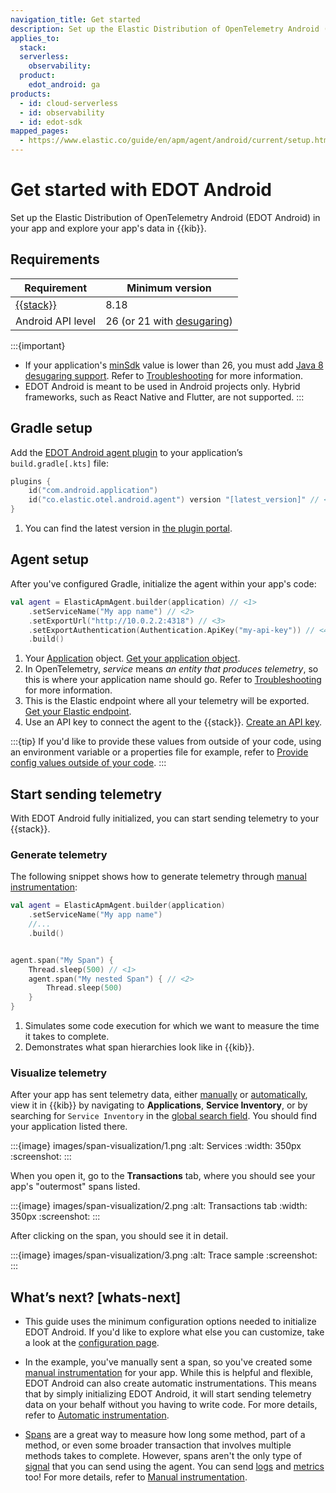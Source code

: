 ```yaml
---
navigation_title: Get started
description: Set up the Elastic Distribution of OpenTelemetry Android (EDOT Android) to send data to Elastic.
applies_to:
  stack:
  serverless:
    observability:
  product:
    edot_android: ga
products:
  - id: cloud-serverless
  - id: observability
  - id: edot-sdk
mapped_pages:
  - https://www.elastic.co/guide/en/apm/agent/android/current/setup.html
---
```


# Get started with EDOT Android

Set up the Elastic Distribution of OpenTelemetry Android (EDOT Android) in your app and explore your app's data in {{kib}}.

## Requirements

| Requirement                                       | Minimum version                                                                                           |
|---------------------------------------------------|-----------------------------------------------------------------------------------------------------------|
| [{{stack}}](https://www.elastic.co/elastic-stack) | 8.18                                                                                                      |
| Android API level                                 | 26 (or 21 with [desugaring](https://developer.android.com/studio/write/java8-support#library-desugaring)) |

:::{important}
* If your application's [minSdk](https://developer.android.com/studio/publish/versioning#minsdk) value is lower than 26, you must add [Java 8 desugaring support](https://developer.android.com/studio/write/java8-support#library-desugaring). Refer to [Troubleshooting](docs-content://troubleshoot/ingest/opentelemetry/edot-sdks/android/index.md#why-desugaring) for more information.
* EDOT Android is meant to be used in Android projects only. Hybrid frameworks, such as React Native and Flutter, are not supported.
:::

## Gradle setup

Add the [EDOT Android agent plugin](https://plugins.gradle.org/plugin/co.elastic.otel.android.agent) to your application’s `build.gradle[.kts]` file:

```kotlin
plugins {
    id("com.android.application")
    id("co.elastic.otel.android.agent") version "[latest_version]" // <1>
}
```

1. You can find the latest version in [the plugin portal](https://plugins.gradle.org/plugin/co.elastic.otel.android.agent).

## Agent setup

After you've configured Gradle, initialize the agent within your app's code:

```kotlin
val agent = ElasticApmAgent.builder(application) // <1>
    .setServiceName("My app name") // <2>
    .setExportUrl("http://10.0.2.2:4318") // <3>
    .setExportAuthentication(Authentication.ApiKey("my-api-key")) // <4>
    .build()
```

1. Your [Application](https://developer.android.com/reference/android/app/Application) object. [Get your application object](docs-content://troubleshoot/ingest/opentelemetry/edot-sdks/android/index.md#get-application).
2. In OpenTelemetry, _service_ means _an entity that produces telemetry_, so this is where your application name should go. Refer to [Troubleshooting](docs-content://troubleshoot/ingest/opentelemetry/edot-sdks/android/index.md#why-service) for more information.
3. This is the Elastic endpoint where all your telemetry will be exported. [Get your Elastic endpoint](docs-content://troubleshoot/ingest/opentelemetry/edot-sdks/android/index.md#get-export-endpoint).
4. Use an API key to connect the agent to the {{stack}}. [Create an API key](docs-content://troubleshoot/ingest/opentelemetry/edot-sdks/android/index.md#create-api-key).

:::{tip}
If you'd like to provide these values from outside of your code, using an environment variable or a properties file for example, refer to [Provide config values outside of your code](configuration.md#provide-config-values-from-outside-of-your-code).
:::

## Start sending telemetry

With EDOT Android fully initialized, you can start sending telemetry to your {{stack}}.

### Generate telemetry

The following snippet shows how to generate telemetry through [manual instrumentation](manual-instrumentation.md):

```kotlin
val agent = ElasticApmAgent.builder(application)
    .setServiceName("My app name")
    //...
    .build()


agent.span("My Span") {
    Thread.sleep(500) // <1>
    agent.span("My nested Span") { // <2>
        Thread.sleep(500)
    }
}
```
1. Simulates some code execution for which we want to measure the time it takes to complete.
2. Demonstrates what span hierarchies look like in {{kib}}.

### Visualize telemetry

After your app has sent telemetry data, either [manually](manual-instrumentation.md) or [automatically](automatic-instrumentation.md), view it in {{kib}} by navigating to **Applications**, **Service Inventory**, or by searching for `Service Inventory` in the [global search field](docs-content://explore-analyze/find-and-organize/find-apps-and-objects.md). You should find your application listed there.

:::{image} images/span-visualization/1.png
:alt: Services
:width: 350px
:screenshot:
:::

When you open it, go to the **Transactions** tab, where you should see your app's "outermost" spans listed.

:::{image} images/span-visualization/2.png
:alt: Transactions tab
:width: 350px
:screenshot:
:::

After clicking on the span, you should see it in detail.

:::{image} images/span-visualization/3.png
:alt: Trace sample
:screenshot:
:::

## What’s next? [whats-next]

- This guide uses the minimum configuration options needed to initialize EDOT Android. If you'd like to explore what else you can customize, take a look at the [configuration page](configuration.md).

- In the example, you've manually sent a span, so you've created some [manual instrumentation](manual-instrumentation.md) for your app. While this is helpful and flexible, EDOT Android can also create automatic instrumentations. This means that by simply initializing EDOT Android, it will start sending telemetry data on your behalf without you having to write code. For more details, refer to [Automatic instrumentation](automatic-instrumentation.md).

- [Spans](https://opentelemetry.io/docs/concepts/signals/traces/#spans) are a great way to measure how long some method, part of a method, or even some broader transaction that involves multiple methods takes to complete. However, spans aren't the only type of [signal](https://opentelemetry.io/docs/concepts/signals/) that you can send using the agent. You can send [logs](https://opentelemetry.io/docs/concepts/signals/logs/) and [metrics](https://opentelemetry.io/docs/concepts/signals/metrics/) too! For more details, refer to [Manual instrumentation](manual-instrumentation.md).
